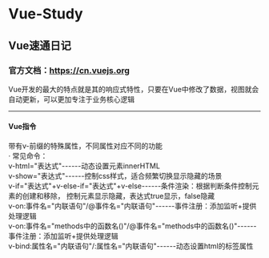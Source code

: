 # Vue-Study
## Vue速通日记
### 官方文档：https://cn.vuejs.org
Vue开发的最大的特点就是其的响应式特性，只要在Vue中修改了数据，视图就会自动更新，可以更加专注于业务核心逻辑<br>
***
#### Vue指令
带有v-前缀的特殊属性，不同属性对应不同的功能<br>
· 常见命令：<br>
v-html="表达式"------动态设置元素innerHTML<br>
v-show="表达式"------控制css样式，适合频繁切换显示隐藏的场景<br>
v-if="表达式"+v-else-if="表达式"+v-else------条件渲染：根据判断条件控制元素的创建和移除， 控制元素显示隐藏，表达式true显示，false隐藏<br>
v-on:事件名="内联语句"/@事件名="内联语句"------事件注册：添加监听+提供处理逻辑<br>
v-on:事件名="methods中的函数名()"/@事件名="methods中的函数名()"------事件注册：添加监听+提供处理逻辑<br>
v-bind:属性名="内联语句"/:属性名="内联语句"------动态设置html的标签属性
